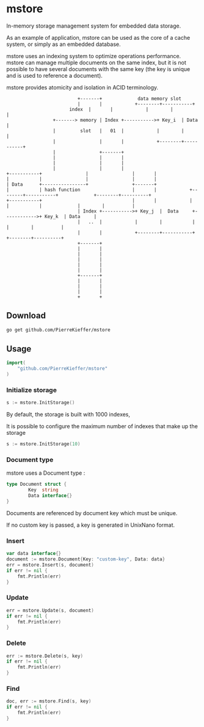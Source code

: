 # mstore 
In-memory storage management system for embedded data storage.

As an example of application, mstore can be used as the core of a cache system, or simply as an embedded database.

mstore uses an indexing system to optimize operations performance.
mstore can manage multiple documents on the same index, but it is not possible to have several documents with the same key (the key is unique and is used to reference a document).

mstore provides atomicity and isolation in ACID terminology.

						      +-------+             data memory slot
						      |       |            +--------+-----------+
					       index  |       |            |        |           |
				     +-------> memory | Index +----------->+ Key_i  | Data      |
				     |         slot   |   01  |            |        |           |
				     |                |       |            +--------+-----------+
				     |                +-------+
				     |                |       |
				     |                |       |
				     |                |       |
	+-----------+                |                |       |
	|           |                |                |       |
	| Data      +----------------+                +-------+
	|           | hash function                   |       |            +--------+-----------+             +--------+----------+
	+-----------+                                 |       |            |        |           |             |        |          |
						      | Index +----------->+ Key_j  |  Data     +------------>+ Key_k  | Data     |
						      |   ..  |            |        |           |             |        |          |
						      |       |            +--------+-----------+             +--------+----------+
						      +-------+
						      |       |
						      |       |
						      |       |
						      |       |
						      |       |
						      +-------+
						      |       |
						      |       |
						      |       |
						      +       +


## Download
```bash 
go get github.com/PierreKieffer/mstore
```
## Usage 

```go
import(
	"github.com/PierreKieffer/mstore"
)
```
### Initialize storage 

```go 
s := mstore.InitStorage()
```
By default, the storage is built with 1000 indexes,

It is possible to configure the maximum number of indexes that make up the storage

```go
s := mstore.InitStorage(10)
```

### Document type 
mstore uses a Document type : 

``` go 
type Document struct {
        Key  string
        Data interface{}
}
```
Documents are referenced by document key which must be unique.

If no custom key is passed, a key is generated in UnixNano format.

### Insert  

```go
var data interface{} 
document := mstore.Document{Key: "custom-key", Data: data}
err = mstore.Insert(s, document)
if err != nil {
	fmt.Println(err)
}
```

### Update 

```go
err = mstore.Update(s, document)
if err != nil {
	fmt.Println(err)
}
```

### Delete 

```go
err := mstore.Delete(s, key)
if err != nil {
	fmt.Println(err)
}
```

### Find 

```go
doc, err := mstore.Find(s, key)
if err != nil {
	fmt.Println(err)
}
```





